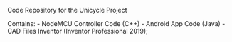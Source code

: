 Code Repository for the Unicycle Project

Contains:
        - NodeMCU Controller Code (C++) 
        - Android App Code (Java)
        - CAD Files Inventor (Inventor Professional 2019);

